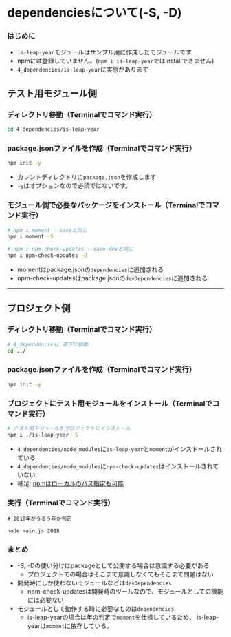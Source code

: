 # dependenciesについて(-S, -D)

### はじめに
- `is-leap-year`モジュールはサンプル用に作成したモジュールです
- npmには登録していません。(`npm i is-leap-year`ではinstallできません)
- `4_dependencies/is-leap-year`に実態があります

## テスト用モジュール側

### ディレクトリ移動（Terminalでコマンド実行）
```sh
cd 4_dependencies/is-leap-year
```

### package.jsonファイルを作成（Terminalでコマンド実行）
```sh
npm init -y
```
  - カレントディレクトリに`package.json`を作成します
  - `-y`はオプションなので必須ではないです。

### モジュール側で必要なパッケージをインストール（Terminalでコマンド実行）
```sh
# npm i moment --saveと同じ
npm i moment -S
```
```sh
# npm i npm-check-updates --save-devと同じ
npm i npm-check-updates -D
```
- momentはpackage.jsonの`dependencies`に追加される
- npm-check-updatesはpackage.jsonの`devDependencies`に追加される

---

## プロジェクト側

### ディレクトリ移動（Terminalでコマンド実行）
```sh
# 4_dependencies/ 直下に移動
cd ../
```

### package.jsonファイルを作成（Terminalでコマンド実行）
```sh
npm init -y
```
### プロジェクトにテスト用モジュールをインストール（Terminalでコマンド実行）
```sh
# テスト用モジュールをプロジェクトにインストール
npm i ./is-leap-year -S
```
- `4_dependencies/node_modules`に`is-leap-year`と`moment`がインストールされている
- `4_dependencies/node_modules`に`npm-check-updates`はインストールされていない
- 補足: [npmはローカルのパス指定も可能](https://docs.npmjs.com/files/package.json#local-paths)

### 実行（Terminalでコマンド実行）
```
# 2018年がうるう年か判定

node main.js 2018
```

### まとめ
- -S, -Dの使い分けはpackageとして公開する場合は意識する必要がある
  - プロジェクトでの場合はそこまで意識しなくてもそこまで問題はない
- 開発時にしか使わないモジュールなどは`devDependencies`
  - npm-check-updatesは開発時のツールなので、モジュールとしての機能には必要ない
- モジュールとして動作する時に必要なものは`dependencies`
  - is-leap-yearの場合は年の判定で`moment`を仕様しているため、
  is-leap-yearは`moment`に依存している。
